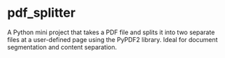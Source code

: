 # pdf_splitter
A Python mini project that takes a PDF file and splits it into two separate files at a user-defined page using the PyPDF2 library. Ideal for document segmentation and content separation.
